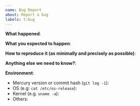 ```yaml
---
name: Bug Report
about: Report a bug
labels: t:bug
---
```


<!-- Please use this template while reporting a bug and provide as much info as possible. Not doing so may result in your bug not being addressed in a timely manner. Thanks!
-->

**What happened**:

**What you expected to happen**:

**How to reproduce it (as minimally and precisely as possible)**:

**Anything else we need to know?**:

**Environment**:

- Mercury version or commit hash (`git log -1`):
- OS (e.g: `cat /etc/os-release`):
- Kernel (e.g. `uname -a`):
- Others:
